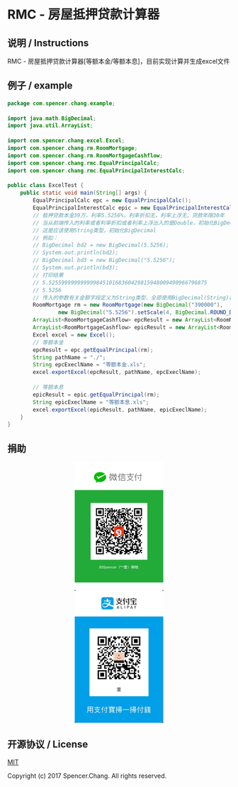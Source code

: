 # RMC - 房屋抵押贷款计算器

## 说明 / Instructions

RMC - 房屋抵押贷款计算器[等额本金/等额本息]，目前实现计算并生成excel文件

## 例子 / example

```java
package com.spencer.chang.example;

import java.math.BigDecimal;
import java.util.ArrayList;

import com.spencer.chang.excel.Excel;
import com.spencer.chang.rm.RoomMortgage;
import com.spencer.chang.rm.RoomMortgageCashflow;
import com.spencer.chang.rmc.EqualPrincipalCalc;
import com.spencer.chang.rmc.EqualPrincipalInterestCalc;

public class ExcelTest {
	public static void main(String[] args) {
		EqualPrincipalCalc epc = new EqualPrincipalCalc();
		EqualPrincipalInterestCalc epic = new EqualPrincipalInterestCalc();
		// 抵押贷款本金39万，利率5.5256%，利率折扣无，利率上浮无，贷款年限30年
		// 当从前端传入的利率或者利率折扣或者利率上浮出入的是Double，初始化BigDecimal,值会不等传入的值。
		// 这是应该使用String类型，初始化BigDecimal
		// 例如：
		// BigDecimal bd2 = new BigDecimal(5.5256);
		// System.out.println(bd2);
		// BigDecimal bd3 = new BigDecimal("5.5256");
		// System.out.println(bd3);
		// 打印结果
		// 5.52559999999999984510168360429815948009490966796875
		// 5.5256
		// 传入的参数有关金额字段定义为String类型，全部使用BigDecimal(String)初始化。保证精确计算
		RoomMortgage rm = new RoomMortgage(new BigDecimal("390000"),
				new BigDecimal("5.5256").setScale(4, BigDecimal.ROUND_DOWN), null, null, 30);
		ArrayList<RoomMortgageCashflow> epcResult = new ArrayList<RoomMortgageCashflow>();
		ArrayList<RoomMortgageCashflow> epicResult = new ArrayList<RoomMortgageCashflow>();
		Excel excel = new Excel();
		// 等额本金
		epcResult = epc.getEqualPrincipal(rm);
		String pathName = "./";
		String epcExeclName = "等额本金.xls";
		excel.exportExcel(epcResult, pathName, epcExeclName);

		// 等额本息
		epicResult = epic.getEqualPrincipal(rm);
		String epicExeclName = "等额本息.xls";
		excel.exportExcel(epicResult, pathName, epicExeclName);
	}
}
```

## 捐助

<p align="center">
<img src="./resource/IMG_0783.JPG" alt="WeChat" title="WeChat" width="200"/>
</p>
<p align="center">
<img src="./resource/IMG_0784.JPG" alt="AliPay" title="AliPay" width="200"/>
</p>


## 开源协议 / License

[MIT](http://opensource.org/licenses/MIT)

Copyright (c) 2017 Spencer.Chang. All rights reserved.

